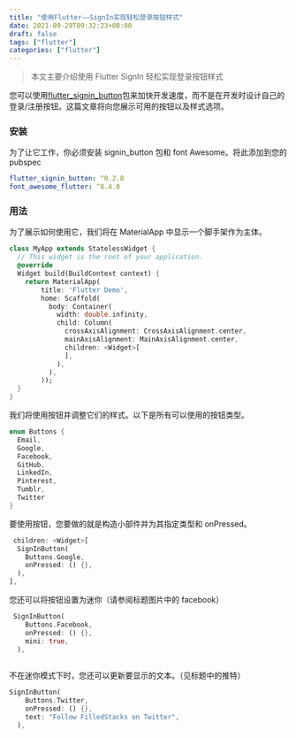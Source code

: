 ```yaml
---
title: "使用Flutter——SignIn实现轻松登录按钮样式"
date: 2021-09-29T09:32:23+08:00
draft: false
tags: ["flutter"]
categories: ["flutter"]
---
```


> 本文主要介绍使用 Flutter SignIn 轻松实现登录按钮样式

您可以使用[flutter_signin_button](https://pub.dev/packages/flutter_signin_button)包来加快开发速度，而不是在开发时设计自己的登录/注册按钮。这篇文章将向您展示可用的按钮以及样式选项。

### 安装

为了让它工作，你必须安装 signin_button 包和 font Awesome。将此添加到您的 pubspec

```yaml
flutter_signin_button: ^0.2.8
font_awesome_flutter: ^8.4.0
```

### 用法

为了展示如何使用它，我们将在 MaterialApp 中显示一个脚手架作为主体。

```dart
class MyApp extends StatelessWidget {
  // This widget is the root of your application.
  @override
  Widget build(BuildContext context) {
    return MaterialApp(
        title: 'Flutter Demo',
        home: Scaffold(
          body: Container(
            width: double.infinity,
            child: Column(
              crossAxisAlignment: CrossAxisAlignment.center,
              mainAxisAlignment: MainAxisAlignment.center,
              children: <Widget>[
              ],
            ),
          ),
        ));
  }
}
```

我们将使用按钮并调整它们的样式。以下是所有可以使用的按钮类型。

```dart
enum Buttons {
  Email,
  Google,
  Facebook,
  GitHub,
  LinkedIn,
  Pinterest,
  Tumblr,
  Twitter
}
```

要使用按钮，您要做的就是构造小部件并为其指定类型和 onPressed。

```dart
 children: <Widget>[
  SignInButton(
    Buttons.Google,
    onPressed: () {},
  ),
],
```

您还可以将按钮设置为迷你（请参阅标题图片中的 facebook）

```dart
 SignInButton(
    Buttons.Facebook,
    onPressed: () {},
    mini: true,
  ),
                
```

不在迷你模式下时，您还可以更新要显示的文本。（见标题中的推特）

```dart
SignInButton(
    Buttons.Twitter,
    onPressed: () {},
    text: "Follow FilledStacks on Twitter",
  ),
```